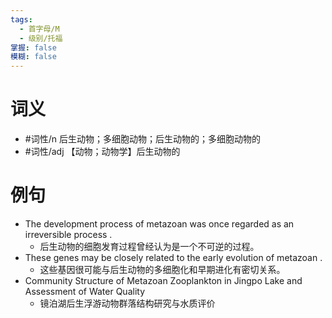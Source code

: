 ```yaml
---
tags:
  - 首字母/M
  - 级别/托福
掌握: false
模糊: false
---
```

# 词义
- #词性/n  后生动物；多细胞动物；后生动物的；多细胞动物的
- #词性/adj  【动物；动物学】后生动物的
# 例句
- The development process of metazoan was once regarded as an irreversible process .
	- 后生动物的细胞发育过程曾经认为是一个不可逆的过程。
- These genes may be closely related to the early evolution of metazoan .
	- 这些基因很可能与后生动物的多细胞化和早期进化有密切关系。
- Community Structure of Metazoan Zooplankton in Jingpo Lake and Assessment of Water Quality
	- 镜泊湖后生浮游动物群落结构研究与水质评价
